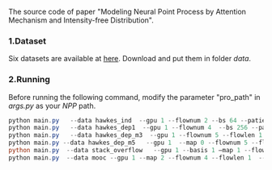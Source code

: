 The source code of paper "Modeling Neural Point Process by Attention Mechanism and Intensity-free Distribution".


### 1.Dataset
Six datasets are available at [here](https://drive.google.com/drive/folders/11gQboMe7nRR7Xb-hO-kZA3eWkqVh_Ezq). Download and put them in folder *data*. 

### 2.Running
Before running the following command, modify the parameter "pro_path" in *args.py* as your *NPP* path.

```powershell
python main.py   --data hawkes_ind  --gpu 1 --flownum 2 --bs 64 --patience 10 --hdim 256 
python main.py   --data hawkes_dep1  --gpu 1 --flownum 4  --bs 256 --patience 20 --hdim 256 
python main.py   --data hawkes_dep_m3  --gpu 1 --flownum 5 --flowlen 1  --bs 64 --patience 10 --hdim 256 
python main.py --data hawkes_dep_m5   --gpu 1  --map 0 --flownum 5 --flowlen 1  --bs 10 --patience 10 --hdim 256
python main.py  --data stack_overflow   --gpu 1 --basis 1 –map 1 --flownum 4 --flowlen 1  --bs 64 --patience 10 --hdim 256 
python main.py  --data mooc --gpu 1 --map 2 --flownum 4 --flowlen 1  --bs 64 --patience 10 --hdim 256 
```


